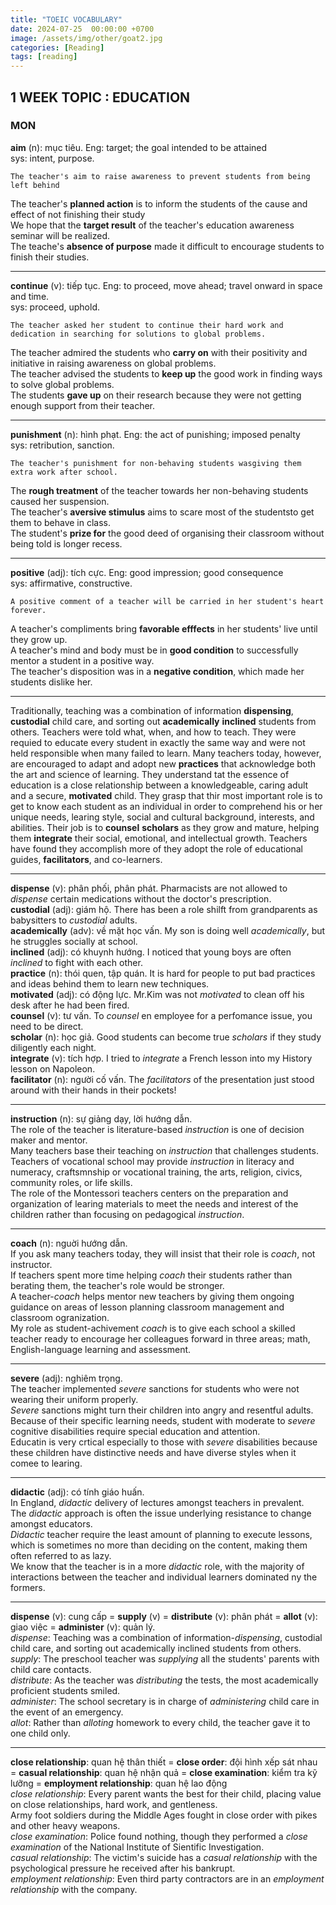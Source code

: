 ```yaml
---
title: "TOEIC VOCABULARY"
date: 2024-07-25  00:00:00 +0700
image: /assets/img/other/goat2.jpg
categories: [Reading]
tags: [reading]
---
```


## 1 WEEK TOPIC : EDUCATION

### MON

**aim** (n): mục tiêu. Eng: target; the goal intended to be attained  
sys: intent, purpose.

```
The teacher's aim to raise awareness to prevent students from being left behind
```

The teacher's **planned action** is to inform the students of the cause and effect of not finishing their study  
We hope that the **target result** of the teacher's education awareness seminar will be realized.  
The teache's **absence of purpose** made it difficult to encourage students to finish their studies.

***

**continue** (v): tiếp tục. Eng: to proceed, move ahead; travel onward in space and time.  
sys: proceed, uphold.  
```
The teacher asked her student to continue their hard work and dedication in searching for solutions to global problems.
```  
The teacher admired the students who **carry on** with their positivity and initiative in raising awareness on global problems.  
The teacher advised the students to **keep up** the good work in finding ways to solve global problems.  
The students **gave up** on their research because they were not getting enough support from their teacher.  

***

**punishment** (n): hình phạt. Eng: the act of punishing; imposed penalty  
sys: retribution, sanction.  
```
The teacher's punishment for non-behaving students wasgiving them extra work after school.
```
The **rough treatment** of the teacher towards her non-behaving students caused her suspension.  
The teacher's **aversive stimulus** aims to scare most of the studentsto get them to behave in class.  
The student's **prize for** the good deed of organising their classroom without being told is longer recess.  

***

**positive**  (adj): tích cực. Eng: good impression; good consequence  
sys: affirmative, constructive.  
```
A positive comment of a teacher will be carried in her student's heart forever.
```
A teacher's compliments bring **favorable efffects** in her students' live until they grow up.  
A teacher's mind and body must be in **good condition** to successfully mentor a student in a positive way.  
The teacher's disposition was in a **negative condition**, which made her students dislike her.

***

Traditionally, teaching was a combination of information **dispensing**, **custodial** child care, and sorting out **academically**
**inclined** students from others. Teachers were told what, when, and how to teach. They were requied to educate every student in 
exactly the same way and were not held responsible when many failed to learn. Many teachers today, however, are encouraged to adapt 
and adopt new **practices** that acknowledge both the art and science of learning. They understand tat the essence of education is a close
relationship between a knowledgeable, caring adult and a secure, **motivated** child. They grasp that thir most important role is to get to know each student as an individual in order to comprehend his or her unique needs, learing style, social and cultural background, interests, and abilities. Their job is to **counsel** **scholars** as they grow and mature, helping them **integrate** their social, emotional, and intellectual growth. Teachers have found they accomplish more of they adopt the role of educational guides, **facilitators**, and co-learners.  

***

**dispense** (v): phân phối, phân phát. Pharmacists are not allowed to *dispense* certain medications without the doctor's prescription.  
**custodial** (adj): giám hộ. There has been a role shilft from grandparents as babysitters to *custodial* adults.  
**academically** (adv): về mặt học vấn. My son is doing well *academically*, but he struggles socially at school.  
**inclined** (adj): có khuynh hướng. I noticed that young boys are often *inclined* to fight with each other.  
**practice** (n): thói quen, tập quán. It is hard for people to put bad practices and ideas behind them to learn new techniques.  
**motivated** (adj): có động lực. Mr.Kim was not *motivated* to clean off his desk after he had been fired.  
**counsel** (v): tư vấn. To *counsel* en employee for a perfomance issue, you need to be direct.  
**scholar** (n): học giả. Good students can become true *scholars* if they study diligently each night.  
**integrate** (v): tích hợp. I tried to *integrate* a French lesson into my History lesson on Napoleon.  
**facilitator** (n): người cố vấn. The *facilitators* of the presentation just stood around with their hands in their pockets!  

***

**instruction** (n): sự giảng dạy, lời hướng dẫn.  
The role of the teacher is literature-based *instruction* is one of decision maker and mentor.  
Many teachers base their teaching on *instruction* that challenges students.  
Teachers of vocational school may provide *instruction* in literacy and numeracy, craftsmnship or vocational training, the arts, religion, civics, community roles, or life skills.  
The role of the Montessori teachers centers on the preparation and organization of learing materials to meet the needs and interest of the children rather than focusing on pedagogical *instruction*.  

***

**coach** (n): nguời hướng dẫn.  
If you ask many teachers today, they will insist that their role is *coach*, not instructor.  
If teachers spent more time helping *coach* their students rather than berating them, the teacher's role would be stronger.  
A teacher-*coach* helps mentor new teachers by giving them ongoing guidance on areas of lesson planning classroom management and classroom ogranization.  
My role as student-achivement *coach* is to give each school a skilled teacher ready to encourage her colleagues forward in three areas; math, English-language learning and assessment.  

***

**severe** (adj): nghiêm trọng.  
The teacher implemented *severe* sanctions for students who were not wearing their uniform properly.  
*Severe* sanctions might turn their children into angry and resentful adults.  
Because of their specific learning needs, student with moderate to *severe* cognitive disabilities require special education and attention.  
Educatin is very crtical especially to those with *severe* disabilities because these children have distinctive needs and have diverse styles when it comee to learing.  

***

**didactic** (adj): có tính giáo huấn.  
In England, *didactic* delivery of lectures amongst teachers in prevalent.  
The *didactic* approach is often the issue underlying resistance to change amongst educators.  
*Didactic* teacher require the least amount of planning to execute lessons, which is sometimes no more than deciding on the content, making them often referred to as lazy.  
We know that the teacher is in a more *didactic* role, with the majority of interactions between the teacher and individual learners dominated ny the formers.  

***

**dispense** (v): cung cấp = **supply** (v) = **distribute** (v): phân phát = **allot** (v): giao việc = **administer** (v): quản lý.  
*dispense*: Teaching was a combination of information-*dispensing*, custodial child care, and sorting out academically inclined students from others.  
*supply*: The preschool teacher was *supplying* all the students' parents with child care contacts.  
*distribute*: As the teacher was *distributing* the tests, the most academically proficient students smiled.  
*administer*: The school secretary is in charge of *administering* child care in the event of an emergency.  
*allot*: Rather than *alloting* homework to every child, the teacher gave it to one child only.  

***

**close relationship**: quan hệ thân thiết  = **close order**: đội hình xếp sát nhau = **casual relationship**: quan hệ nhận quả = **close examination**: kiểm tra kỹ lưỡng = **employment relationship**: quan hệ lao động  
*close relationship*: Every parent wants the best for their child, placing value on close relationships, hard work, and gentleness.  
Army foot soldiers during the Middle Ages fought in close order with pikes and other heavy weapons.  
*close examination*: Police found nothing, though they performed a *close examination* of the National Institute of Sientific Investigation.  
*casual relationship*: The victim's suicide has a *casual relationship* with the psychological pressure he received after his bankrupt.  
*employment relationship*: Even third party contractors are in an *employment relationship* with the company.

